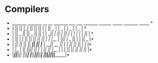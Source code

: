 # Compilers



*  _______  _______  __   __  _______  ___  ___      _______  ______     _____   _______   _____  *
* |       ||       ||  |_|  ||       ||   ||   |    |       ||    _ |   |  _  | |  _    | |  _  | *
* |       ||   _   ||       ||    _  ||   ||   |    |    ___||   | ||   | |_| | | | |   | | |_| | *
* |       ||  | |  ||       ||   |_| ||   ||   |    |   |___ |   |_||_ |   _   || | |   ||   _   |*
* |      _||  |_|  ||       ||    ___||   ||   |___ |    ___||    __  ||  | |  || |_|   ||  | |  |*
* |     |_ |       || ||_|| ||   |    |   ||       ||   |___ |   |  | ||  |_|  ||       ||  |_|  |*
* |_______||_______||_|   |_||___|    |___||_______||_______||___|  |_||_______||_______||_______|*
                                                                                                

